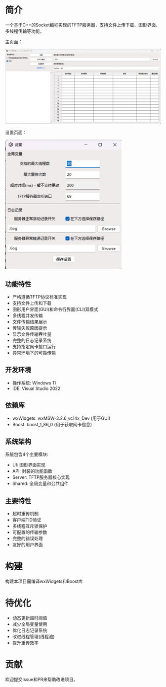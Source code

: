 # 简介

一个基于C++的Socket编程实现的TFTP服务器，支持文件上传下载、图形界面、多线程传输等功能。

主页面：

![主页面](.\assets\UI-main.png)

设置页面：

<img src=".\assets\UI-settings.png" alt="UI-settings.png" style="zoom: 67%;" />

## 功能特性

- 严格遵循TFTP协议标准实现
- 支持文件上传和下载
- 图形用户界面(GUI)和命令行界面(CLI)双模式
- 多线程并发传输
- 文件传输结果展示
- 传输失败原因提示
- 显示文件传输吞吐量
- 完整的日志记录系统
- 支持指定网卡接口运行
- 异常环境下的可靠传输

## 开发环境

- 操作系统: Windows 11
- IDE: Visual Studio 2022

## 依赖库

- wxWidgets: wxMSW-3.2.6_vc14x_Dev (用于GUI)
- Boost: boost_1_86_0 (用于获取网卡信息)

## 系统架构

系统包含4个主要模块:

- UI: 图形界面实现
- API: 封装的功能函数
- Server: TFTP服务器核心实现
- Shared: 全局变量和公共组件

## 主要特性

- 超时重传机制
- 客户端TID验证
- 多线程互斥锁保护
- 可配置的传输参数
- 完整的错误处理
- 友好的用户界面

# 构建

构建本项目需编译wxWidgets和Boost库

# 待优化

- 动态更新超时阈值
- 减少全局变量使用
- 优化日志记录系统
- 改进线程管理(线程池)
- 提升重传效率

# 贡献

欢迎提交Issue和PR来帮助改进项目。